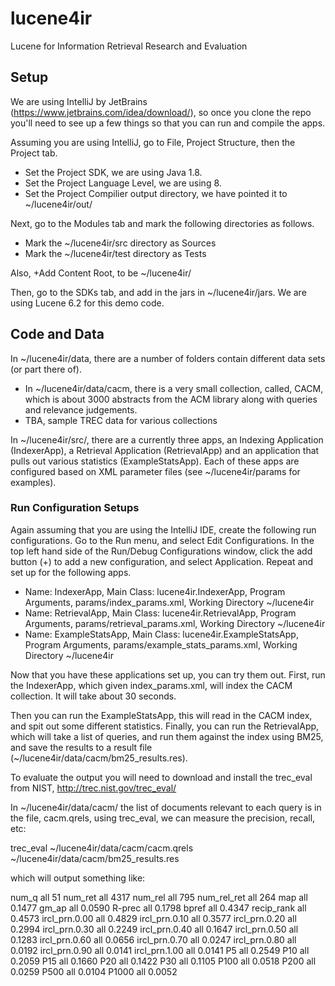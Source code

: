 # lucene4ir

Lucene for Information Retrieval Research and Evaluation

## Setup
We are using IntelliJ by JetBrains (https://www.jetbrains.com/idea/download/),
so once you clone the repo you'll need to see up a few things so that you can run and compile
the apps.

Assuming you are using IntelliJ, go to File, Project Structure, then the Project tab.

- Set the Project SDK, we are using Java 1.8.
- Set the Project Language Level, we are using 8.
- Set the Project Compilier output directory, we have pointed it to ~/lucene4ir/out/

Next, go to the Modules tab and mark the following directories as follows.
- Mark the ~/lucene4ir/src directory as Sources
- Mark the ~/lucene4ir/test directory as Tests

Also, +Add Content Root, to be ~/lucene4ir/

Then, go to the SDKs tab, and add in the jars in ~/lucene4ir/jars. We are using Lucene 6.2 for this demo code.


## Code and Data
In ~/lucene4ir/data, there are a number of folders contain different data sets (or part there of).

- In ~/lucene4ir/data/cacm, there is a very small collection, called, CACM, which is about 3000 abstracts from the ACM library along with queries and relevance judgements.
- TBA, sample TREC data for various collections


In ~/lucene4ir/src/, there are a currently three apps, an Indexing Application (IndexerApp), a Retrieval Application (RetrievalApp) and an application that pulls out various statistics (ExampleStatsApp). Each of these apps are configured based on XML parameter files (see ~/lucene4ir/params for examples).


### Run Configuration Setups

Again assuming that you are using the IntelliJ IDE, create the following run configurations.
Go to the Run menu, and select Edit Configurations. In the top left hand side of the Run/Debug Configurations window, click the add button (+) to add a new configuration, and select Application. Repeat and set up for the following apps.

- Name: IndexerApp, Main Class: lucene4ir.IndexerApp, Program Arguments, params/index_params.xml, Working Directory ~/lucene4ir
- Name: RetrievalApp, Main Class: lucene4ir.RetrievalApp, Program Arguments, params/retrieval_params.xml, Working Directory ~/lucene4ir
- Name: ExampleStatsApp, Main Class: lucene4ir.ExampleStatsApp, Program Arguments, params/example_stats_params.xml, Working Directory ~/lucene4ir


Now that you have these applications set up, you can try them out. First, run the IndexerApp, which given index_params.xml, will index the CACM collection. It will take about 30 seconds.

Then you can run the ExampleStatsApp, this will read in the CACM index, and spit out some different statistics. Finally, you can run the RetrievalApp, which will take a list of queries, and run them against the index using BM25, and save the results to a result file (~/lucene4ir/data/cacm/bm25_results.res).

To evaluate the output you will need to download and install the trec_eval from NIST, http://trec.nist.gov/trec_eval/ 

In ~/lucene4ir/data/cacm/ the list of documents relevant to each query is in the file, cacm.qrels, using trec_eval, we can measure the precision, recall, etc:

trec_eval ~/lucene4ir/data/cacm/cacm.qrels ~/lucene4ir/data/cacm/bm25_results.res

which will output something like:

num_q          	all	51
num_ret        	all	4317
num_rel        	all	795
num_rel_ret    	all	264
map            	all	0.1477
gm_ap          	all	0.0590
R-prec         	all	0.1798
bpref          	all	0.4347
recip_rank     	all	0.4573
ircl_prn.0.00  	all	0.4829
ircl_prn.0.10  	all	0.3577
ircl_prn.0.20  	all	0.2994
ircl_prn.0.30  	all	0.2249
ircl_prn.0.40  	all	0.1647
ircl_prn.0.50  	all	0.1283
ircl_prn.0.60  	all	0.0656
ircl_prn.0.70  	all	0.0247
ircl_prn.0.80  	all	0.0192
ircl_prn.0.90  	all	0.0141
ircl_prn.1.00  	all	0.0141
P5             	all	0.2549
P10            	all	0.2059
P15            	all	0.1660
P20            	all	0.1422
P30            	all	0.1105
P100           	all	0.0518
P200           	all	0.0259
P500           	all	0.0104
P1000          	all	0.0052




















